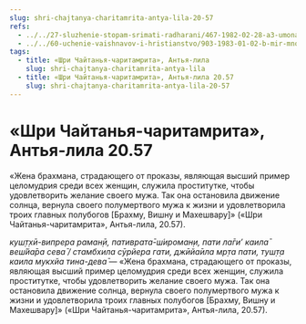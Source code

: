 ```yaml
---
slug: shri-chajtanya-charitamrita-antya-lila-20-57
refs:
  - ../../27-sluzhenie-stopam-srimati-radharani/467-1982-02-28-a3-umonastroenie-radharani-i-istoriya-iz-chajtanya-charitamrity.md
  - ../../60-uchenie-vaishnavov-i-hristianstvo/903-1983-01-02-b-mir-mnozhestva-hristov-kommentarij-k-istorii-padeniya-adama-i-evy.md
tags:
  - title: «Шри Чайтанья-чаритамрита», Антья-лила
    slug: shri-chajtanya-charitamrita-antya-lila
  - title: «Шри Чайтанья-чаритамрита», Антья-лила 20.57
    slug: shri-chajtanya-charitamrita-antya-lila-20-57
---
```


# «Шри Чайтанья-чаритамрита», Антья-лила 20.57

«Жена брахмана, страдающего от проказы, являющая высший пример целомудрия среди всех женщин, служила проститутке, чтобы удовлетворить желание своего мужа. Так она остановила движение солнца, вернула своего полумертвого мужа к жизни и удовлетворила троих главных полубогов [Брахму, Вишну и Махешвару]» («Шри Чайтанья-чаритамрита», Антья-лила, 20.57).


*куш̣т̣хӣ-випрера раман̣ӣ, пативрата̄-ш́ироман̣и, пати ла̄ги’ каила̄ веш́йа̄ра сева̄ / стамбхила сӯрйера гати, джӣйа̄ила мр̣та пати, туш̣т̣а каила мукхйа тина-дева̄* — «Жена брахмана, страдающего от проказы, являющая высший пример целомудрия среди всех женщин, служила проститутке, чтобы удовлетворить желание своего мужа. Так она остановила движение солнца, вернула своего полумертвого мужа к жизни и удовлетворила троих главных полубогов [Брахму, Вишну и Махешвару]» («Шри Чайтанья-чаритамрита», Антья-лила, 20.57).

